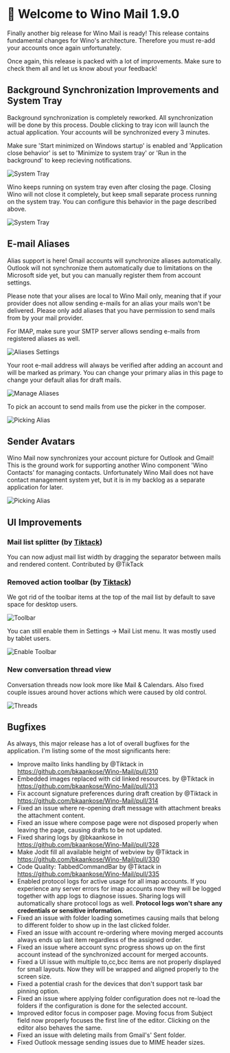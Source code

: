 # 🚀 Welcome to Wino Mail 1.9.0

Finally another big release for Wino Mail is ready! This release contains fundamental changes for Wino's architecture. Therefore you must re-add your accounts once again unfortunately.

Once again, this release is packed with a lot of improvements. Make sure to check them all and let us know about your feedback!

## Background Synchronization Improvements and System Tray

Background synchronization is completely reworked. All synchronization will be done by this process. Double clicking to tray icon will launch the actual application. Your accounts will be synchronized every 3 minutes.

Make sure 'Start minimized on Windows startup' is enabled and 'Application close behavior' is set to 'Minimize to system tray' or 'Run in the background' to keep recieving notifications. 

![System Tray](https://www.winomail.app/patchNotes/190/backgroundsync2.png)

Wino keeps running on system tray even after closing the page. Closing Wino will not close it completely, but keep small separate process running on the system tray. You can configure this behavior in the page described above.

![System Tray](https://www.winomail.app/patchNotes/190/backgroundsync1.png)

## E-mail Aliases 

Alias support is here! Gmail accounts will synchronize aliases automatically. Outlook will not synchronize them automatically due to limitations on the Microsoft side yet, but you can manually register them from account settings. 

Please note that your alises are local to Wino Mail only, meaning that if your provider does not allow sending e-mails for an alias your mails won't be delivered. Please only add aliases that you have permission to send mails from by your mail provider.

For IMAP, make sure your SMTP server allows sending e-mails from registered aliases as well.

![Aliases Settings](https://www.winomail.app/patchNotes/190/alias1.png)

Your root e-mail address will always be verified after adding an account and will be marked as primary. You can change your primary alias in this page to change your default alias for draft mails.

![Manage Aliases](https://www.winomail.app/patchNotes/190/alias2.png)

To pick an account to send mails from use the picker in the composer.

![Picking Alias](https://www.winomail.app/patchNotes/190/alias3.png)

## Sender Avatars

Wino Mail now synchronizes your account picture for Outlook and Gmail! This is the ground work for supporting another Wino component 'Wino Contacts' for managing contacts. Unfortunately Wino Mail does not have contact management system yet, but it is in my backlog as a separate application for later.

![Picking Alias](https://www.winomail.app/patchNotes/190/avatars1.png)

## UI Improvements

### Mail list splitter (by [Tiktack](https://github.com/Tiktack))

You can now adjust mail list width by dragging the separator between mails and rendered content. Contributed by @TikTack

### Removed action toolbar (by [Tiktack](https://github.com/Tiktack))

We got rid of the toolbar items at the top of the mail list by default to save space for desktop users. 

![Toolbar](https://www.winomail.app/patchNotes/190/ui1.png)

You can still enable them in Settings -> Mail List menu. It was mostly used by tablet users.

![Enable Toolbar](https://www.winomail.app/patchNotes/190/ui2.png)

### New conversation thread view

Conversation threads now look more like Mail & Calendars. Also fixed couple issues around hover actions which were caused by old control.

![Threads](https://www.winomail.app/patchNotes/190/ui3.png)

## Bugfixes

As always, this major release has a lot of overall bugfixes for the application. I'm listing some of the most significants here:

* Improve mailto links handling by @Tiktack in https://github.com/bkaankose/Wino-Mail/pull/310
* Embedded images replaced with cid linked resources.  by @Tiktack in https://github.com/bkaankose/Wino-Mail/pull/313
* Fix account signature preferences during draft creation by @Tiktack in https://github.com/bkaankose/Wino-Mail/pull/314
* Fixed an issue where re-opening draft message with attachment breaks the attachment content.
* Fixed an issue where compose page were not disposed properly when leaving the page, causing drafts to be not updated.
* Fixed sharing logs by @bkaankose in https://github.com/bkaankose/Wino-Mail/pull/328
* Make Jodit fill all available height of webview by @Tiktack in https://github.com/bkaankose/Wino-Mail/pull/330
* Code Quality: TabbedCommandBar by @Tiktack in https://github.com/bkaankose/Wino-Mail/pull/335
* Enabled protocol logs for active usage for all imap accounts. If you experience any server errors for imap accounts now they will be logged together with app logs to diagnose issues. Sharing logs will automatically share protocol logs as well. **Protocol logs won't share any credentials or sensitive information.**
* Fixed an issue with folder loading sometimes causing mails that belong to different folder to show up in the last clicked folder.
* Fixed an issue with account re-ordering where moving merged accounts always ends up last item regardless of the assigned order.
* Fixed an issue where account sync progress shows up on the first account instead of the synchronized account for merged accounts.
* Fixed a UI issue with multiple to,cc,bcc items are not properly displayed for small layouts. Now they will be wrapped and aligned properly to the screen size.
* Fixed a potential crash for the devices that don't support task bar pinning option.
* Fixed an issue where applying folder configuration does not re-load the folders if the configuration is done for the selected account.
* Improved editor focus in composer page. Moving focus from Subject field now properly focuses the first line of the editor. Clicking on the editor also behaves the same.
* Fixed an issue with deleting mails from Gmail's' Sent folder.
* Fixed Outlook message sending issues due to MIME header sizes.